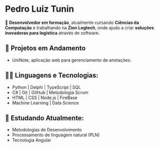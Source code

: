 # Pedro Luiz Tunin

🚀 **Desenvolvedor em formação**, atualmente cursando **Ciências da Computação** e trabalhando na **Zion Logtech**, onde ajudo a criar **soluções inovadoras para logística** através de software.

## 🚧 Projetos em Andamento
- UniNote, aplicação web para gerenciamento de anotações.
  
## 👨‍💻 Linguagens e Tecnologias:
- Python | Delphi | TypeScript | SQL
- C# | Git | GitHub | Metodologia Scrum
- HTML | CSS | Node.js | FireBase
- Machine Learning | Data Science

## 🌱 Estudando Atualmente:
- Metodologias de Desenvolvimento
- Processamento de linguagem natural (PLN)
- Tecnologia Angular
